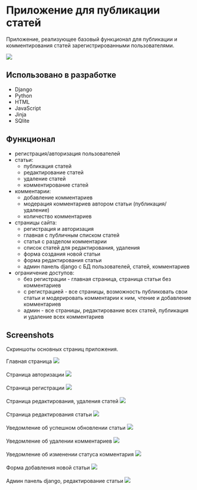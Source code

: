 # Приложение для публикации статей 
Приложение, реализующее базовый функционал для публикации и комментирования статей зарегистрированными пользователями.

![](screenshots/2023-02-13_20-40-40.png)
## Использовано в разработке
- Django
- Python
- HTML
- JavaScript
- Jinja
- SQlite

## Функционал
- регистрация/авторизация пользователей
- статьи:
  - публикация статей
  - редактирование статей
  - удаление статей
  - комментирование статей
- комментарии:
  - добавление комментариев
  - модерация комментариев автором статьи (публикация/удаление)
  - количество комментариев
- страницы сайта:
  - регистрация и авторизация
  - главная с публичным списком статей
  - статья с разделом комментарии
  - список статей для редактирования, удаления
  - форма создания новой статьи
  - форма редактирования статьи
  - админ панель django с БД пользователей, статей, комментариев 
- ограничение доступов:
  - без регистрации - главная страница, страница статьи без комментариев
  - с регистрацией - все страницы, возможность публиковать свои статьи и модерировать комментарии к ним, чтение и добавление комментариев
  - админ - все страницы, редактирование всех статей, публикация и удаление всех комментариев

## Screenshots
Скриншоты основных страниц приложения.

Главная страница
![](screenshots/2023-02-13_20-38-35.png)
<br><br>Страница авторизации 
![](screenshots/2023-02-13_20-39-37.png)
<br><br>Страница регистрации
![](screenshots/2023-02-13_20-39-51.png)
<br><br>Страница редактирования, удаления статей
![](screenshots/2023-02-13_20-40-40.png)
<br><br>Страница редактирования статьи
![](screenshots/2023-02-13_20-41-13.png)
<br><br>Уведомление об успешном обновлении статьи
![](screenshots/2023-02-13_20-41-53.png)
<br><br>Уведомление об удалении комментариев
![](screenshots/2023-02-13_20-43-02.png)
<br><br>Уведомление об изменении статуса комментария
![](screenshots/2023-02-13_20-43-45.png)
<br><br>Форма добавления новой статьи
![](screenshots/2023-02-13_20-44-35.png)
<br><br>Админ панель django, редактирование статьи
![](screenshots/2023-02-13_20-59-05.png)













